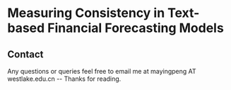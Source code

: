 # Measuring Consistency in Text-based Financial Forecasting Models

<!--  If you find this repository help your research, please cite our following paper: Linyi Yang, Yingpeng Ma, Yue Zhang. Measuring Consistency in Text-based Financial Forecasting Models. -->
## Contact
Any questions or queries feel free to email me at mayingpeng AT westlake.edu.cn -- Thanks for reading.

